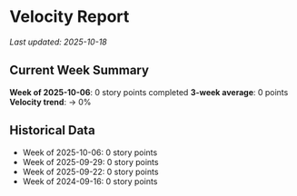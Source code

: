 # Velocity Report

*Last updated: 2025-10-18*

## Current Week Summary

**Week of 2025-10-06**: 0 story points completed
**3-week average**: 0 points
**Velocity trend**: → 0%

## Historical Data

- Week of 2025-10-06: 0 story points
- Week of 2025-09-29: 0 story points
- Week of 2025-09-22: 0 story points
- Week of 2024-09-16: 0 story points
